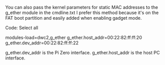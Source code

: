 
You can also pass the kernel parameters for static MAC addresses to the g_ether module in the cmdline.txt
I prefer this method because it's on the FAT boot partition and easily added when enabling gadget mode.

Code: Select all

modules-load=dwc2,g_ether g_ether.host_addr=00:22:82:ff:ff:20 g_ether.dev_addr=00:22:82:ff:ff:22

g_ether.dev_addr is the Pi Zero interface.
g_ether.host_addr is the host PC interface.

